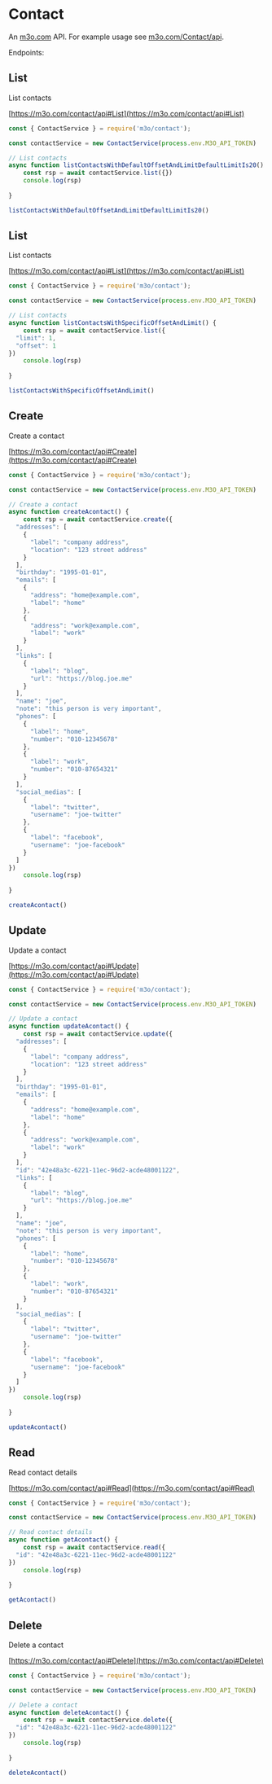 # Contact

An [m3o.com](https://m3o.com) API. For example usage see [m3o.com/Contact/api](https://m3o.com/Contact/api).

Endpoints:

## List

List contacts


[https://m3o.com/contact/api#List](https://m3o.com/contact/api#List)

```js
const { ContactService } = require('m3o/contact');

const contactService = new ContactService(process.env.M3O_API_TOKEN)

// List contacts
async function listContactsWithDefaultOffsetAndLimitDefaultLimitIs20() {
	const rsp = await contactService.list({})
	console.log(rsp)
	
}

listContactsWithDefaultOffsetAndLimitDefaultLimitIs20()
```
## List

List contacts


[https://m3o.com/contact/api#List](https://m3o.com/contact/api#List)

```js
const { ContactService } = require('m3o/contact');

const contactService = new ContactService(process.env.M3O_API_TOKEN)

// List contacts
async function listContactsWithSpecificOffsetAndLimit() {
	const rsp = await contactService.list({
  "limit": 1,
  "offset": 1
})
	console.log(rsp)
	
}

listContactsWithSpecificOffsetAndLimit()
```
## Create

Create a contact


[https://m3o.com/contact/api#Create](https://m3o.com/contact/api#Create)

```js
const { ContactService } = require('m3o/contact');

const contactService = new ContactService(process.env.M3O_API_TOKEN)

// Create a contact
async function createAcontact() {
	const rsp = await contactService.create({
  "addresses": [
    {
      "label": "company address",
      "location": "123 street address"
    }
  ],
  "birthday": "1995-01-01",
  "emails": [
    {
      "address": "home@example.com",
      "label": "home"
    },
    {
      "address": "work@example.com",
      "label": "work"
    }
  ],
  "links": [
    {
      "label": "blog",
      "url": "https://blog.joe.me"
    }
  ],
  "name": "joe",
  "note": "this person is very important",
  "phones": [
    {
      "label": "home",
      "number": "010-12345678"
    },
    {
      "label": "work",
      "number": "010-87654321"
    }
  ],
  "social_medias": [
    {
      "label": "twitter",
      "username": "joe-twitter"
    },
    {
      "label": "facebook",
      "username": "joe-facebook"
    }
  ]
})
	console.log(rsp)
	
}

createAcontact()
```
## Update

Update a contact


[https://m3o.com/contact/api#Update](https://m3o.com/contact/api#Update)

```js
const { ContactService } = require('m3o/contact');

const contactService = new ContactService(process.env.M3O_API_TOKEN)

// Update a contact
async function updateAcontact() {
	const rsp = await contactService.update({
  "addresses": [
    {
      "label": "company address",
      "location": "123 street address"
    }
  ],
  "birthday": "1995-01-01",
  "emails": [
    {
      "address": "home@example.com",
      "label": "home"
    },
    {
      "address": "work@example.com",
      "label": "work"
    }
  ],
  "id": "42e48a3c-6221-11ec-96d2-acde48001122",
  "links": [
    {
      "label": "blog",
      "url": "https://blog.joe.me"
    }
  ],
  "name": "joe",
  "note": "this person is very important",
  "phones": [
    {
      "label": "home",
      "number": "010-12345678"
    },
    {
      "label": "work",
      "number": "010-87654321"
    }
  ],
  "social_medias": [
    {
      "label": "twitter",
      "username": "joe-twitter"
    },
    {
      "label": "facebook",
      "username": "joe-facebook"
    }
  ]
})
	console.log(rsp)
	
}

updateAcontact()
```
## Read

Read contact details


[https://m3o.com/contact/api#Read](https://m3o.com/contact/api#Read)

```js
const { ContactService } = require('m3o/contact');

const contactService = new ContactService(process.env.M3O_API_TOKEN)

// Read contact details
async function getAcontact() {
	const rsp = await contactService.read({
  "id": "42e48a3c-6221-11ec-96d2-acde48001122"
})
	console.log(rsp)
	
}

getAcontact()
```
## Delete

Delete a contact


[https://m3o.com/contact/api#Delete](https://m3o.com/contact/api#Delete)

```js
const { ContactService } = require('m3o/contact');

const contactService = new ContactService(process.env.M3O_API_TOKEN)

// Delete a contact
async function deleteAcontact() {
	const rsp = await contactService.delete({
  "id": "42e48a3c-6221-11ec-96d2-acde48001122"
})
	console.log(rsp)
	
}

deleteAcontact()
```
